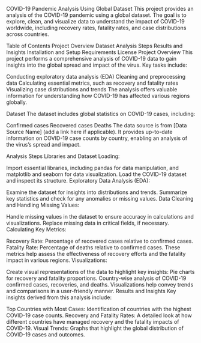 COVID-19 Pandemic Analysis Using Global Dataset
This project provides an analysis of the COVID-19 pandemic using a global dataset. The goal is to explore, clean, and visualize data to understand the impact of COVID-19 worldwide, including recovery rates, fatality rates, and case distributions across countries.

Table of Contents
Project Overview
Dataset
Analysis Steps
Results and Insights
Installation and Setup
Requirements
License
Project Overview
This project performs a comprehensive analysis of COVID-19 data to gain insights into the global spread and impact of the virus. Key tasks include:

Conducting exploratory data analysis (EDA)
Cleaning and preprocessing data
Calculating essential metrics, such as recovery and fatality rates
Visualizing case distributions and trends
The analysis offers valuable information for understanding how COVID-19 has affected various regions globally.

Dataset
The dataset includes global statistics on COVID-19 cases, including:

Confirmed cases
Recovered cases
Deaths
The data source is from [Data Source Name] (add a link here if applicable). It provides up-to-date information on COVID-19 case counts by country, enabling an analysis of the virus’s spread and impact.

Analysis Steps
Libraries and Dataset Loading:

Import essential libraries, including pandas for data manipulation, and matplotlib and seaborn for data visualization.
Load the COVID-19 dataset and inspect its structure.
Exploratory Data Analysis (EDA):

Examine the dataset for insights into distributions and trends.
Summarize key statistics and check for any anomalies or missing values.
Data Cleaning and Handling Missing Values:

Handle missing values in the dataset to ensure accuracy in calculations and visualizations.
Replace missing data in critical fields, if necessary.
Calculating Key Metrics:

Recovery Rate: Percentage of recovered cases relative to confirmed cases.
Fatality Rate: Percentage of deaths relative to confirmed cases.
These metrics help assess the effectiveness of recovery efforts and the fatality impact in various regions.
Visualizations:

Create visual representations of the data to highlight key insights:
Pie charts for recovery and fatality proportions.
Country-wise analysis of COVID-19 confirmed cases, recoveries, and deaths.
Visualizations help convey trends and comparisons in a user-friendly manner.
Results and Insights
Key insights derived from this analysis include:

Top Countries with Most Cases: Identification of countries with the highest COVID-19 case counts.
Recovery and Fatality Rates: A detailed look at how different countries have managed recovery and the fatality impacts of COVID-19.
Visual Trends: Graphs that highlight the global distribution of COVID-19 cases and outcomes.
